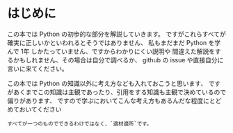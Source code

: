 # はじめに

この本では Python の初歩的な部分を解説していきます。
ですがこれらすべてが確実に正しいかといわれるとそうではありません、
私もまだまだ Python を学んで 1年 しかたっていません、ですからわかりにくい説明や
間違えた解説をするかもしれません、その場合は自分で調べるか、
github の issue や直接自分に言いに来てください。

この本では Python の知識以外に考え方なども入れておこうと思います、
ですがあくまでこの知識は主観であったり、引用をする知識も主観で決めているので偏りがあります、
ですので学ぶにおいてこんな考え方もあるんだな程度にとどめておいてください

```admonish title=""
すべてが一つのものでできるわけではなく、`適材適所`です。
```
